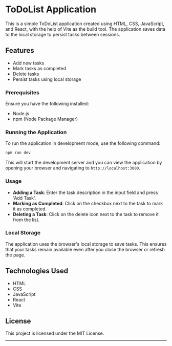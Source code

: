 
# ToDoList Application

This is a simple ToDoList application created using HTML, CSS, JavaScript, and React, with the help of Vite as the build tool. The application saves data to the local storage to persist tasks between sessions.

## Features

- Add new tasks
- Mark tasks as completed
- Delete tasks
- Persist tasks using local storage

### Prerequisites

Ensure you have the following installed:

- Node.js
- npm (Node Package Manager)


### Running the Application

To run the application in development mode, use the following command:

```bash
npm run dev
```

This will start the development server and you can view the application by opening your browser and navigating to `http://localhost:3000`.

### Usage

- **Adding a Task**: Enter the task description in the input field and press 'Add Task'.
- **Marking as Completed**: Click on the checkbox next to the task to mark it as completed.
- **Deleting a Task**: Click on the delete icon next to the task to remove it from the list.

### Local Storage

The application uses the browser's local storage to save tasks. This ensures that your tasks remain available even after you close the browser or refresh the page.

## Technologies Used

- HTML
- CSS
- JavaScript
- React
- Vite


## License

This project is licensed under the MIT License.

---

